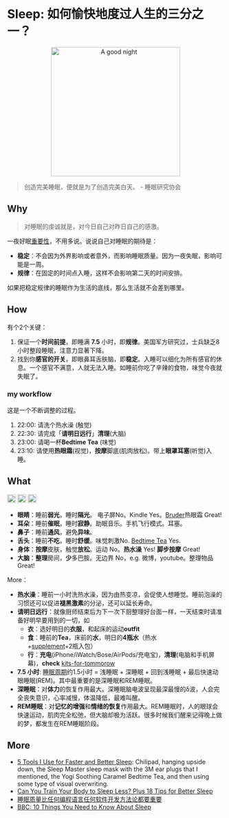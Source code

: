 # Sleep: 如何愉快地度过人生的三分之一？



<center>
<img src="https://i.imgur.com/LBxCzFp.png" alt="A good night" width="300"/>
</center>

> 创造完美睡眠，便就是为了创造完美白天。 - 睡眠研究协会


## Why

> 对睡眠的虔诚就是，对今日自己对昨日自己的感激。

一夜好眠[重要性](https://ed.ted.com/lessons/the-benefits-of-a-good-night-s-sleep-shai-marcu)，不用多说。说说自己对睡眠的期待是：

* **稳定**：不会因为外界影响或者意外，而影响睡眠质量。因为一夜失眠，影响可能是一周。
* **规律**：在固定的时间点入睡，这样不会影响第二天的时间安排。

如果把稳定规律的睡眠作为生活的底线，那么生活就不会差到哪里。

## How

有个2个关键：

1. 保证一个**时间前提**，即睡满 **7.5** 小时，即**规律**。美国军方研究过，士兵缺乏8小时整段睡眠，注意力显著下降。
1. 找到你**感官的开关**，即眼鼻耳舌肤脑，即**稳定**。入睡可以细化为所有感官的休息。一个感官不满意，人就无法入睡。如睡前你吃了辛辣的食物，味觉今夜就失眠了。


### my workflow 

这是一个不断调整的过程。

1. 22:00: 请洗个热水澡 (触觉)
2. 22:30: 请完成「**请明日远行**」**清理**(大脑)
3. 23:00: 请喝一杯**Bedtime Tea** (味觉)
4. 23:10: 请使用**热眼霜**(视觉)，**按摩**脚底(肌肉放松)。带上**眼罩耳塞**(听觉)入睡。

## What 

<img src="https://i.imgur.com/lywdaP3.png" alt="right" width="20"/> <img src="https://i.imgur.com/kXkcrFc.png" alt="Bruder Moist Heat Eye Compress" height="20"/>
<img src="https://i.imgur.com/dzIySpi.jpeg" alt="Bruder Moist Heat Eye Compress" height="20"/>

* **眼睛**：睡前**弱光**，睡时**隔光**。 电子屏No。Kindle Yes。[Bruder](https://www.bruder.com/eye-care/dry-eye/bruder-mask/)热眼霜 Great!
* **耳朵**：睡前**催眠**，睡时**寂静**。助眠音乐。手机飞行模式。耳塞。
* **鼻子**：睡前**通风**，避免**异味**。
* **舌头**：睡前**不吃**，睡时**舒缓**。味觉刺激No. [Bedtime Tea](https://www.amazon.com/gp/product/B005OS39W4) Yes.
* **身体**：**按摩**皮肤，触觉**放松**。运动 No。**热水澡** Yes! **脚步按摩** Great!
* **大脑**：**整理**房间，**少**多巴胺。无边界 No，e.g. 微博，youtube。整理物品 Great!

More：

* **热水澡**：睡前一小时洗热水澡，因为由热变凉，会促使人想睡觉。睡前泡澡的习惯还可以促进**褪黑激素**的分泌，还可以延长寿命。
* **请明日远行**：就像厨师结束后为下一次下厨整理好台面一样，一天结束时请准备好明早要用到的一切，如
	* **衣**：选好明日的**衣服**，和起床的运动**outfit**
	* **食**：睡前的**Tea**，床前的**水**，明日的**4瓶水**（热水+[supplement](https://www.amazon.com/gp/product/B084GZNKZQ/)+2瓶入包）
	* **行**：**充电**(iPhone/iWatch/Bose/AirPods/充电宝)，**清理**(电脑和手机屏幕)，**check** [kits-for-tommorow](https://kit.co/embed?url=https%3A%2F%2Fkit.co%2Fwill.wang.wang%2Fkit-for-tomorrow)
* **7.5 小时**: [睡眠周期](https://i.imgur.com/0QCLbtT.png)约1.5小时 = 浅睡眠 + 深睡眠 + 回到浅睡眠 + 最后快速动眼睡眠(REM)。其中最重要的是深睡眠和REM睡眠。
* **深睡眠**：对**体力**的恢复作用最大。深睡眠脑电波呈现最深最慢的δ波，人会完全丧失意识，心率减慢，体温降低，最难叫醒。
* **REM睡眠**：对**记忆的增强**和**情绪的恢复**作用最大。REM睡眠时，人的眼球会快速运动，肌肉完全松弛，但大脑却极为活跃。很多时候我们醒来记得晚上做的梦，都发生在REM睡眠阶段。


## More 

* [5 Tools I Use for Faster and Better Sleep](https://tim.blog/wp-content/uploads/2018/08/113-tim-ferriss-5-tools-i-use-for-faster-and-better-sleep.pdf):  Chilipad, hanging
upside down, the Sleep Master sleep mask with the 3M ear plugs that I mentioned, the
Yogi Soothing Caramel Bedtime Tea, and then using some type of visual overwriting.
* [Can You Train Your Body to Sleep Less? Plus 18 Tips for Better Sleep](https://www.healthline.com/health/healthy-sleep/how-to-sleep-less)
* [睡眠质量比任何编程语言任何软件开发方法论都要重要](https://wanqu.co/a/7368/%E7%9D%A1%E7%9C%A0%E8%B4%A8%E9%87%8F%E6%AF%94%E4%BB%BB%E4%BD%95%E7%BC%96%E7%A8%8B%E8%AF%AD%E8%A8%80%E4%BB%BB%E4%BD%95%E8%BD%AF%E4%BB%B6%E5%BC%80%E5%8F%91%E6%96%B9%E6%B3%95%E8%AE%BA%E9%83%BD%E8%A6%81%E9%87%8D%E8%A6%81/)
* [BBC: 10 Things You Need to Know About Sleep](https://movie.douban.com/subject/19976842/)
	